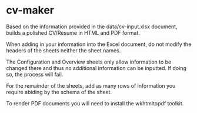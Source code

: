 # cv-maker

Based on the information provided in the data/cv-input.xlsx document, builds a polished CV/Resume in HTML and PDF format.

When adding in your information into the Excel document, do not modify the headers of the sheets neither the sheet names.

The Configuration and Overview sheets only allow information to be changed there and thus no additional information can be inputted. If doing so, the process will fail.

For the remainder of the sheets, add as many rows of information you require abiding by the schema of the sheet.

To render PDF documents you will need to install the wkhtmltopdf toolkit.